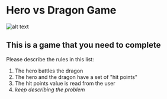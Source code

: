 # Hero vs Dragon Game

![alt text](https://cinemasiren.com/wp-content/uploads/2014/06/Viking-vs-Dragon.jpg "Mighty Hero vs Evil Dragon")

## This is a game that you need to complete

Please describe the rules in this list:
1. The hero battles the dragon
2. The hero and the dragon have a set of "hit points"
3. The hit points value is read from the user
4. _keep describing the problem_
